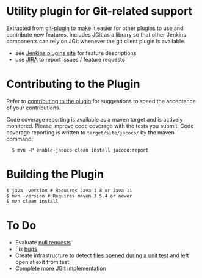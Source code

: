 Utility plugin for Git-related support
======================================

Extracted from [git-plugin](https://plugins.jenkins.io/git)
to make it easier for other plugins to use and contribute new features.
Includes JGit as a library so that other Jenkins components can rely on
JGit whenever the git client plugin is available.

* see [Jenkins plugins site](https://plugins.jenkins.io/git-client) for feature descriptions
* use [JIRA](https://issues.jenkins-ci.org) to report issues / feature requests

Contributing to the Plugin
==========================

Refer to [contributing to the plugin](CONTRIBUTING.md)
for suggestions to speed the acceptance of your contributions.

Code coverage reporting is available as a maven target and is actively
monitored.  Please improve code coverage with the tests you submit.
Code coverage reporting is written to `target/site/jacoco/` by the maven command:

```
  $ mvn -P enable-jacoco clean install jacoco:report
```

Building the Plugin
===================

```
$ java -version # Requires Java 1.8 or Java 11
$ mvn -version # Requires maven 3.5.4 or newer
$ mvn clean install
```

To Do
=====

* Evaluate [pull requests](https://github.com/jenkinsci/git-client-plugin/pulls)
* Fix [bugs](https://issues.jenkins-ci.org/secure/IssueNavigator.jspa?mode=hide&reset=true&jqlQuery=project+%3D+JENKINS+AND+status+in+%28Open%2C+"In+Progress"%2C+Reopened%29+AND+component+%3D+git-client-plugin)
* Create infrastructure to detect [files opened during a unit test](https://issues.jenkins-ci.org/browse/JENKINS-19994) and left open at exit from test
* Complete more JGit implementation
